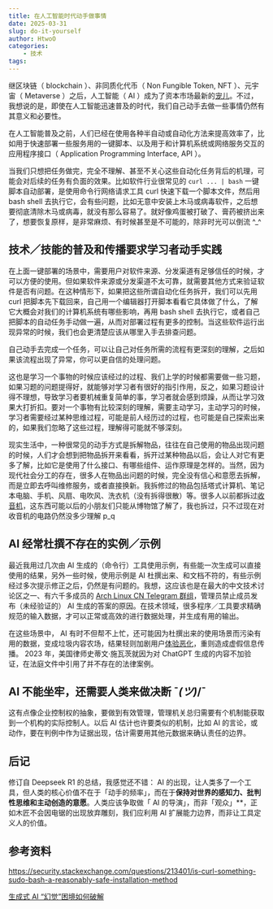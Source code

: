 ```yaml
---
title: 在人工智能时代动手做事情
date: 2025-03-31
slug: do-it-yourself
author: HtwoO
categories:
    - 技术
tags:
---
```


继区块链（ blockchain ）、非同质化代币（ Non Fungible Token, NFT ）、元宇宙（ Metaverse ）之后，人工智能（ AI ）成为了资本市场最新的[宠儿](https://twitter.com/Peter_shirley/status/1627178089917874176)。不过，我想说的是，即使在人工智能迅速普及的时代，我们自己动手去做一些事情仍然有其意义和必要性。

在人工智能普及之前，人们已经在使用各种半自动或自动化方法来提高效率了，比如用于快速部署一些服务用的一键脚本、以及用于和计算机系统或网络服务交互的应用程序接口（ Application Programming Interface, API ）。

当我们只想把任务做完，完全不理解、甚至不关心这些自动化任务背后的机理，可能会对后续的任务有负面的效果。比如软件行业很常见的 `curl ... | bash` 一键脚本自动部署，是使用命令行网络请求工具 curl 快速下载一个脚本文件，然后用 bash shell 去执行它，会有些问题，比如无意中安装上木马或病毒软件，之后想要彻底清除木马或病毒，就没有那么容易了。就好像鸡蛋被打破了、膏药被挤出来了，想要恢复原样，是非常麻烦、有时候甚至是不可能的，除非时光可以倒流 ^_^

## 技术／技能的普及和传播要求学习者动手实践

在上面一键部署的场景中，需要用户对软件来源、分发渠道有足够信任的时候，才可以方便的使用。但如果软件来源或分发渠道不太可靠，就需要其他方式来验证软件是否有问题。在这种情形下，如果把这些所谓自动化任务拆开，我们可以先用 curl 把脚本先下载回来，自己用一个编辑器打开脚本看看它具体做了什么，了解它大概会对我们的计算机系统有哪些影响，再用 bash shell 去执行它，或者自己把脚本的自动任务手动做一遍，从而对部署过程有更多的控制。当这些软件运行出现异常的时候，我们也会更清楚应该从哪里入手去排查问题。

自己动手去完成一个任务，可以让自己对任务所需的流程有更深刻的理解，之后如果该流程出现了异常，你可以更自信的处理问题。

这也是学习一个事物的时候应该经过的过程、我们上学的时候都需要做一些习题，如果习题的问题提得好，就能够对学习者有很好的指引作用，反之，如果习题设计得不理想，导致学习者要机械重复简单的事，学习者就会感到烦躁，从而让学习效果大打折扣。要对一个事物有比较深刻的理解，需要主动学习，主动学习的时候，学习者需要经过某种思维过程，可能是前人经历过的过程，也可能是自己探索出来的，如果我们忽略了这些过程，理解得可能就不够深刻。

现实生活中，一种很常见的动手方式是拆解物品，往往在自己使用的物品出现问题的时候，人们才会想到把物品拆开来看看，拆开过某种物品以后，会让人对它有更多了解，比如它是使用了什么接口、有哪些组件、运作原理是怎样的。当然，因为现代社会分工的存在，很多人在物品出问题的时候，完全没有信心和意愿去拆解，而是立即去呼叫维修服务，或者直接换新。我拆修过的物品包括塔式计算机、笔记本电脑、手机、风扇、电吹风、洗衣机（没有拆得很散）等。很多人以前都拆过[收音机](https://zh.wikipedia.org/wiki/%E6%94%B6%E9%9F%B3%E6%9C%)，这东西可能以后的小朋友们只能从博物馆了解了，我也拆过，只不过现在对收音机的电路仍然没多少理解 p_q

## AI 经常杜撰不存在的实例／示例

最近我用过几次由 AI 生成的（命令行）工具使用示例，有些能一次生成可以直接使用的结果，另外一些时候，使用示例是 AI 杜撰出来、和文档不符的，有些示例经过多次提示修正之后，仍然是有问题的。我想，这应该也是在最大的中文技术讨论区之一、有六千多成员的 [Arch Linux CN Telegram 群组](https://t.me/archlinuxcn_group)，管理员禁止成员发布（未经验证的） AI 生成的答案的原因。在技术领域，很多程序／工具要求精确规范的输入数据，才可以正常或高效的进行数据处理，并生成有用的输出。

在这些场景中， AI 有时不但帮不上忙，还可能因为杜撰出来的使用场景而污染有用的数据，变成垃圾内容农场，结果轻则加剧用户[体验恶化](https://en.wikipedia.org/wiki/Enshittification)，重则造成虚假信息传播。 2023 年，美国律师史蒂文·施瓦茨就因为对 ChatGPT 生成的内容不加验证，在法庭文件中引用了并不存在的法律案例。

## AI 不能坐牢，还需要人类来做决断 ¯_(ツ)_/¯

这有点像企业控制权的抽象，要做到有效管理，管理机关总归需要有个机制能获取到一个机构的实际控制人。以后 AI 估计也许要类似的机制，比如 AI 的言论，或动作，要在判例中作为证据出现，估计需要用其他元数据来确认责任的边界。

## 后记

修订自 Deepseek R1 的总结，我感觉还不错： AI 的出现，让人类多了一个工具，但人类的核心价值不在于「动手的频率」，而在于**保持对世界的感知力、批判性思维和主动创造的意愿**。人类应该争取做「 AI 的导演」，而非「观众」**，正如木匠不会因电锯的出现放弃雕刻，我们应利用 AI 扩展能力边界，而非让工具定义人的价值。

## 参考资料

https://security.stackexchange.com/questions/213401/is-curl-something-sudo-bash-a-reasonably-safe-installation-method

[生成式 AI “幻觉”困境如何破解](https://www.stdaily.com/web/gjxw/2025-01/28/content_291320.html)

